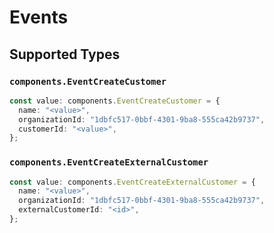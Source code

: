 # Events


## Supported Types

### `components.EventCreateCustomer`

```typescript
const value: components.EventCreateCustomer = {
  name: "<value>",
  organizationId: "1dbfc517-0bbf-4301-9ba8-555ca42b9737",
  customerId: "<value>",
};
```

### `components.EventCreateExternalCustomer`

```typescript
const value: components.EventCreateExternalCustomer = {
  name: "<value>",
  organizationId: "1dbfc517-0bbf-4301-9ba8-555ca42b9737",
  externalCustomerId: "<id>",
};
```

